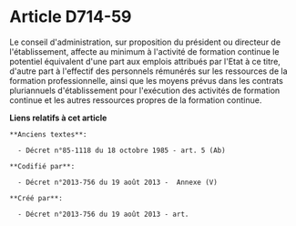 # Article D714-59

Le conseil d'administration, sur proposition du président ou directeur de l'établissement, affecte au minimum à l'activité de
formation continue le potentiel équivalent d'une part aux emplois attribués par l'Etat à ce titre, d'autre part à l'effectif
des personnels rémunérés sur les ressources de la formation professionnelle, ainsi que les moyens prévus dans les contrats
pluriannuels d'établissement pour l'exécution des activités de formation continue et les autres ressources propres de la
formation continue.

**Liens relatifs à cet article**

	**Anciens textes**:

	  - Décret n°85-1118 du 18 octobre 1985 - art. 5 (Ab)

	**Codifié par**:

	  - Décret n°2013-756 du 19 août 2013 -  Annexe (V)

	**Créé par**:

	  - Décret n°2013-756 du 19 août 2013 - art.
